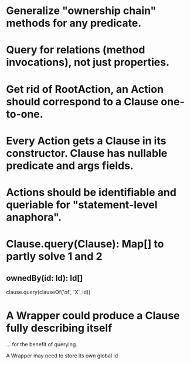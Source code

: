# Generalize "ownership chain" methods for any predicate.

# Query for relations (method invocations), not just properties.

# Get rid of RootAction, an Action should correspond to a Clause one-to-one.

# Every Action gets a Clause in its constructor. Clause has nullable predicate and args fields.

# Actions should be identifiable and queriable for "statement-level anaphora".


# Clause.query(Clause): Map[] to partly solve 1 and 2

## ownedBy(id: Id): Id[]

clause.query(clauseOf('of', 'X', id))


# A Wrapper could produce a Clause fully describing itself

... for the benefit of querying.

A Wrapper may need to store its own global id


